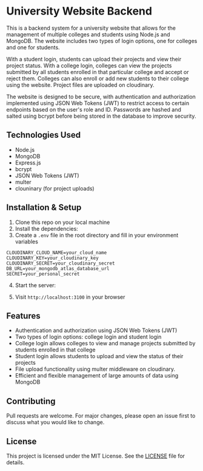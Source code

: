 # University Website Backend

This is a backend system for a university website that allows for the management of multiple colleges and students using Node.js and MongoDB. The website includes two types of login options, one for colleges and one for students.

With a student login, students can upload their projects and view their project status. With a college login, colleges can view the projects submitted by all students enrolled in that particular college and accept or reject them. Colleges can also enroll or add new students to their college using the website. Project files are uploaded on cloudinary.

The website is designed to be secure, with authentication and authorization implemented using JSON Web Tokens (JWT) to restrict access to certain endpoints based on the user's role and ID. Passwords are hashed and salted using bcrypt before being stored in the database to improve security.

## Technologies Used

- Node.js
- MongoDB
- Express.js
- bcrypt
- JSON Web Tokens (JWT)
- multer
- clouninary (for project uploads)

## Installation & Setup

1. Clone this repo on your local machine
2. Install the dependencies:
3. Create a `.env` file in the root directory and fill in your environment variables

```
CLOUDINARY_CLOUD_NAME=your_cloud_name
CLOUDINARY_KEY=your_cloudinary_key
CLOUDINARY_SECRET=your_cloudinary_secret
DB_URL=your_mongodb_atlas_database_url
SECRET=your_personal_secret
```

4. Start the server:

5. Visit `http://localhost:3100` in your browser

## Features

- Authentication and authorization using JSON Web Tokens (JWT)
- Two types of login options: college login and student login
- College login allows colleges to view and manage projects submitted by students enrolled in that college
- Student login allows students to upload and view the status of their projects
- File upload functionality using multer middleware on cloudinary.
- Efficient and flexible management of large amounts of data using MongoDB

## Contributing

Pull requests are welcome. For major changes, please open an issue first to discuss what you would like to change.

## License

This project is licensed under the MIT License. See the [LICENSE](LICENSE) file for details.
